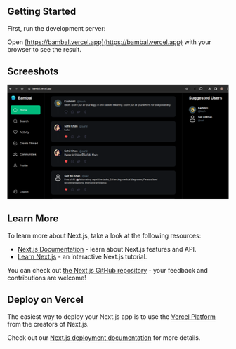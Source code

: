 ## Getting Started

First, run the development server:

Open [https://bambal.vercel.app](https://bambal.vercel.app) with your browser to see the result.

## Screeshots
<img src="https://github.com/sahildev20/bambal/blob/ca05f09918458427d0aab5c0ac3eda86fc4a073b/public/screenshots/bambal-home.png">


## Learn More

To learn more about Next.js, take a look at the following resources:

- [Next.js Documentation](https://nextjs.org/docs) - learn about Next.js features and API.
- [Learn Next.js](https://nextjs.org/learn) - an interactive Next.js tutorial.

You can check out [the Next.js GitHub repository](https://github.com/vercel/next.js/) - your feedback and contributions are welcome!

## Deploy on Vercel

The easiest way to deploy your Next.js app is to use the [Vercel Platform](https://vercel.com/new?utm_medium=default-template&filter=next.js&utm_source=create-next-app&utm_campaign=create-next-app-readme) from the creators of Next.js.

Check out our [Next.js deployment documentation](https://nextjs.org/docs/deployment) for more details.
